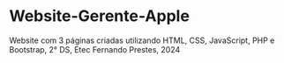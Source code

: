 # Website-Gerente-Apple
Website com 3 páginas criadas utilizando HTML, CSS, JavaScript, PHP e Bootstrap, 2° DS, Etec Fernando Prestes, 2024 
